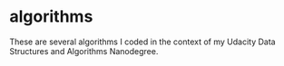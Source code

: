 # algorithms
These are several algorithms I coded in the context of my Udacity Data Structures and Algorithms Nanodegree.
